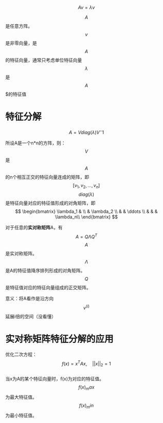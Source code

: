 $$
Av=\lambda v
$$

$$A$$是任意方阵。  
$$v$$是非零向量，是$$A$$的特征向量，通常只考虑单位特征向量
$$\lambda$$是$$A$$$的特征值

# 特征分解

$$
A = Vdiag(\lambda)V^-1
$$

所设A是一个n*n的方阵，则：
$$V$$是$$A$$的n个相互正交的特征向量连成的矩阵，即$$[v_1,v_2,...,v_n]$$
$$diag(\lambda)$$是特征向量对应的特征值形成的对角矩阵，即$$ \begin{bmatrix} \lambda_1 &  \\  & \lambda_2 \\ & & \ddots \\ & & & \lambda_n\\ \end{bmatrix}  $$  

对于任意的**实对称矩阵**A，有  
$$
A = Q\Lambda Q^T
$$
$$A$$是实对称矩阵。  
$$\Lambda$$是A的特征值降序排列形成的对角矩阵。  
$$Q$$是特征值对应的特征向量组成的正交矩阵。  

意义：将A看作是沿方向$$v^{(i)}$$延展i倍的空间（没看懂）

# 实对称矩阵特征分解的应用
优化二次方程：$$f(x)=x^TAx, \quad ||x||_2=1$$  
当x为A的某个特征向量时，f(x)为对应的特征值。  
$$f(x)_max$$为最大特征值。$$f(x)_min$$为最小特征值。  

